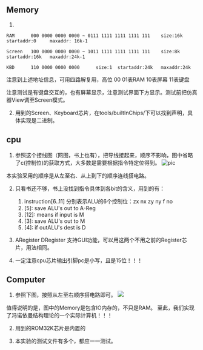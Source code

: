 

## Memory
1. 
```
RAM      000 0000 0000 0000 ~ 0111 1111 1111 1111 111    size:16k    startaddr:0     maxaddr: 16k-1

Screen   100 0000 0000 0000 ~ 1011 1111 1111 1111 111    size:8k     startaddr:16k   maxaddr:24k-1

KBD      110 0000 0000 0000      size:1  startaddr:24k   maxaddr:24k
```

注意到上述地址信息，可用四路解复用，高位 00 01表RAM   10表屏幕   11表键盘

注意测试是有键盘交互的，也有屏幕显示，注意测试界面下方显示。测试前把仿真器View调至Screen模式。


2. 用到的Screen、Keyboard芯片，在tools/builtInChips/下可以找到声明，具体实现是二进制。



## cpu
1. 参照这个接线图（网图，书上也有），把导线接起来，顺序不影响，图中省略了c(控制位)的获取方式，大多数是需要根据指令特定位得到。
![pic](https://pic4.zhimg.com/80/v2-95d7dc5cb51b995e4b40f4d1a202b97f_1440w.webp)

本实验采用的顺序是从左至右、从上到下的顺序连线搭电路。


2. 只看书还不够，书上没找到指令具体到各bit的含义，用到的有：
   1. instruction[6..11]  分别表示ALU的6个控制位：zx nx zy ny f no
   2. [5]: save ALU's out to A-Reg
   3. [12]: means if input is M
   4. [3]: save ALU's out to M
   5. [4]: if outALU's dest is D


3. ARegister DRegister 支持GUI功能，可以用这两个不用之前的Register芯片，用法相同。

4. 一定注意cpu芯片输出引脚pc是小写，且是15位！！！




## Computer
1. 参照下图，按照从左至右顺序搭电路即可。
![](https://pic4.zhimg.com/80/v2-4c2e40edde93106ab31a069e2ad6662f_1440w.webp)

值得说明的是，图中的Memory是包含IO内存的，不只是RAM。 至此，我们实现了冯诺依曼结构理论的一个实际计算机！！！


2. 用到的ROM32K芯片是内置的

3. 本实验的测试文件有多个，都应一一测试。